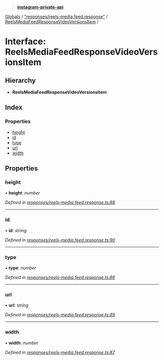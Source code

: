 > **[instagram-private-api](../README.md)**

[Globals](../README.md) / ["responses/reels-media.feed.response"](../modules/_responses_reels_media_feed_response_.md) / [ReelsMediaFeedResponseVideoVersionsItem](_responses_reels_media_feed_response_.reelsmediafeedresponsevideoversionsitem.md) /

# Interface: ReelsMediaFeedResponseVideoVersionsItem

## Hierarchy

* **ReelsMediaFeedResponseVideoVersionsItem**

## Index

### Properties

* [height](_responses_reels_media_feed_response_.reelsmediafeedresponsevideoversionsitem.md#height)
* [id](_responses_reels_media_feed_response_.reelsmediafeedresponsevideoversionsitem.md#id)
* [type](_responses_reels_media_feed_response_.reelsmediafeedresponsevideoversionsitem.md#type)
* [url](_responses_reels_media_feed_response_.reelsmediafeedresponsevideoversionsitem.md#url)
* [width](_responses_reels_media_feed_response_.reelsmediafeedresponsevideoversionsitem.md#width)

## Properties

###  height

• **height**: *number*

*Defined in [responses/reels-media.feed.response.ts:88](https://github.com/dilame/instagram-private-api/blob/e9c516c/src/responses/reels-media.feed.response.ts#L88)*

___

###  id

• **id**: *string*

*Defined in [responses/reels-media.feed.response.ts:90](https://github.com/dilame/instagram-private-api/blob/e9c516c/src/responses/reels-media.feed.response.ts#L90)*

___

###  type

• **type**: *number*

*Defined in [responses/reels-media.feed.response.ts:86](https://github.com/dilame/instagram-private-api/blob/e9c516c/src/responses/reels-media.feed.response.ts#L86)*

___

###  url

• **url**: *string*

*Defined in [responses/reels-media.feed.response.ts:89](https://github.com/dilame/instagram-private-api/blob/e9c516c/src/responses/reels-media.feed.response.ts#L89)*

___

###  width

• **width**: *number*

*Defined in [responses/reels-media.feed.response.ts:87](https://github.com/dilame/instagram-private-api/blob/e9c516c/src/responses/reels-media.feed.response.ts#L87)*